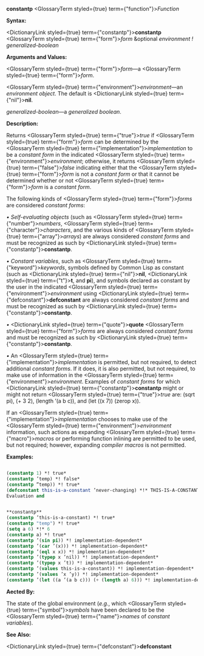 **constantp** <GlossaryTerm styled={true} term={"function"}><i>Function</i></GlossaryTerm> 



**Syntax:** 



<DictionaryLink styled={true} term={"constantp"}><b>constantp</b></DictionaryLink> <GlossaryTerm styled={true} term={"form"}><i>form</i></GlossaryTerm> &amp;optional *environment ! generalized-boolean* 



**Arguments and Values:** 



<GlossaryTerm styled={true} term={"form"}><i>form</i></GlossaryTerm>—a <GlossaryTerm styled={true} term={"form"}><i>form</i></GlossaryTerm>. 



<GlossaryTerm styled={true} term={"environment"}><i>environment</i></GlossaryTerm>—an *environment object*. The default is <DictionaryLink styled={true} term={"nil"}><b>nil</b></DictionaryLink>. 



*generalized-boolean*—a *generalized boolean*. 



**Description:** 



Returns <GlossaryTerm styled={true} term={"true"}><i>true</i></GlossaryTerm> if <GlossaryTerm styled={true} term={"form"}><i>form</i></GlossaryTerm> can be determined by the <GlossaryTerm styled={true} term={"implementation"}><i>implementation</i></GlossaryTerm> to be a *constant form* in the indicated <GlossaryTerm styled={true} term={"environment"}><i>environment</i></GlossaryTerm>; otherwise, it returns <GlossaryTerm styled={true} term={"false"}><i>false</i></GlossaryTerm> indicating either that the <GlossaryTerm styled={true} term={"form"}><i>form</i></GlossaryTerm> is not a *constant form* or that it cannot be determined whether or not <GlossaryTerm styled={true} term={"form"}><i>form</i></GlossaryTerm> is a *constant form*. 



The following kinds of <GlossaryTerm styled={true} term={"form"}><i>forms</i></GlossaryTerm> are considered *constant forms*: 



*• Self-evaluating objects* (such as <GlossaryTerm styled={true} term={"number"}><i>numbers</i></GlossaryTerm>, <GlossaryTerm styled={true} term={"character"}><i>characters</i></GlossaryTerm>, and the various kinds of <GlossaryTerm styled={true} term={"array"}><i>arrays</i></GlossaryTerm>) are always considered *constant forms* and must be recognized as such by <DictionaryLink styled={true} term={"constantp"}><b>constantp</b></DictionaryLink>. 



*• Constant variables*, such as <GlossaryTerm styled={true} term={"keyword"}><i>keywords</i></GlossaryTerm>, symbols defined by Common Lisp as constant (such as <DictionaryLink styled={true} term={"nil"}><b>nil</b></DictionaryLink>, <DictionaryLink styled={true} term={"t"}><b>t</b></DictionaryLink>, and **pi**), and symbols declared as constant by the user in the indicated <GlossaryTerm styled={true} term={"environment"}><i>environment</i></GlossaryTerm> using <DictionaryLink styled={true} term={"defconstant"}><b>defconstant</b></DictionaryLink> are always considered *constant forms* and must be recognized as such by <DictionaryLink styled={true} term={"constantp"}><b>constantp</b></DictionaryLink>. 



*•* <DictionaryLink styled={true} term={"quote"}><b>quote</b></DictionaryLink> <GlossaryTerm styled={true} term={"form"}><i>forms</i></GlossaryTerm> are always considered *constant forms* and must be recognized as such by <DictionaryLink styled={true} term={"constantp"}><b>constantp</b></DictionaryLink>. 



*•* An <GlossaryTerm styled={true} term={"implementation"}><i>implementation</i></GlossaryTerm> is permitted, but not required, to detect additional *constant forms*. If it does, it is also permitted, but not required, to make use of information in the <GlossaryTerm styled={true} term={"environment"}><i>environment</i></GlossaryTerm>. Examples of *constant forms* for which <DictionaryLink styled={true} term={"constantp"}><b>constantp</b></DictionaryLink> might or might not return <GlossaryTerm styled={true} term={"true"}><i>true</i></GlossaryTerm> are: (sqrt pi), (+ 3 2), (length ’(a b c)), and (let ((x 7)) (zerop x)). 



If an <GlossaryTerm styled={true} term={"implementation"}><i>implementation</i></GlossaryTerm> chooses to make use of the <GlossaryTerm styled={true} term={"environment"}><i>environment</i></GlossaryTerm> information, such actions as expanding <GlossaryTerm styled={true} term={"macro"}><i>macros</i></GlossaryTerm> or performing function inlining are permitted to be used, but not required; however, expanding *compiler macros* is not permitted. 



**Examples:**
```lisp

(constantp 1) *! true* 
(constantp ’temp) *! false* 
(constantp ”temp)) *! true* 
(defconstant this-is-a-constant ’never-changing) *!* THIS-IS-A-CONSTANT 
Evaluation and 


**constantp** 
(constantp ’this-is-a-constant) *! true* 
(constantp "temp") *! true* 
(setq a 6) *!* 6 
(constantp a) *! true* 
(constantp ’(sin pi)) *! implementation-dependent* 
(constantp ’(car ’(x))) *! implementation-dependent* 
(constantp ’(eql x x)) *! implementation-dependent* 
(constantp ’(typep x ’nil)) *! implementation-dependent* 
(constantp ’(typep x ’t)) *! implementation-dependent* 
(constantp ’(values this-is-a-constant)) *! implementation-dependent* 
(constantp ’(values ’x ’y)) *! implementation-dependent* 
(constantp ’(let ((a ’(a b c))) (+ (length a) 6))) *! implementation-dependent* 

```
**Aected By:** 



The state of the global environment (*e.g.*, which <GlossaryTerm styled={true} term={"symbol"}><i>symbols</i></GlossaryTerm> have been declared to be the <GlossaryTerm styled={true} term={"name"}><i>names</i></GlossaryTerm> of *constant variables*). 



**See Also:** 



<DictionaryLink styled={true} term={"defconstant"}><b>defconstant</b></DictionaryLink> 





